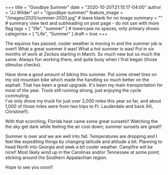 +++
title = "Goodbye Summer"
date = "2020-10-20T21:15:17-04:00"
author = "JJ Wilder"
url = "/goodbye-summer/"
feature_image = "/images/2020/summer-2020.jpg" # leave blank for no image
summary = "" # summary view text and subheading on post page - do not use with more flag
tags = [ "life", "summer" ] # lowercase no spaces, only primary shows
categories = [ "Life", "Summer" ]
draft = true
+++


The equinox has passed, cooler weather is moving in and the summer job is over!!<!--more-->
What a great summer it was!  What a hot summer is was!
Put in six months of work at Zeckos starting in March.  So much new but so much the same.  Always fun working there, and quite busy when I first began (those stimulus checks).

Have done a good amount of biking this summer.  Put some street tires on my old mountain bike which made the handling so much better on the asphalt.  That has been a great upgrade.
It's been my main transportation for most of the year.  Truck still running strong, just enjoying the cycle commuting.  
I've only drove my truck for just over 2,000 miles this year so far, and about 1,000 of those miles were from two trips to Ft. Lauderdale and back (Hi, Christine!!).

With that scorching, Florida heat came some great sunsets!!  Watching the the sky get dark while feeling the air cool down; summer sunsets are great!!

Summer is over and we are well into fall.  Temperatures are dropping and I feel like expediting things by changing latitude and altitude a bit. 
Planning to head North into Georgia and seek a bit cooler weather.  Campfire will be nice!!
Most likely wind up in the Carolinas and/or Tennessee at some point; sticking around the Southern Appalachian region.

Hope to see you soon!!